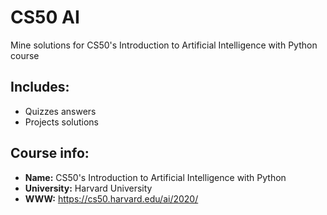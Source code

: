 # CS50 AI 
Mine solutions for CS50's Introduction to Artificial Intelligence with Python course

## Includes:
* Quizzes answers
* Projects solutions

## Course info:
* __Name:__ CS50's Introduction to Artificial Intelligence with Python
* __University:__ Harvard University
* __WWW:__ https://cs50.harvard.edu/ai/2020/


